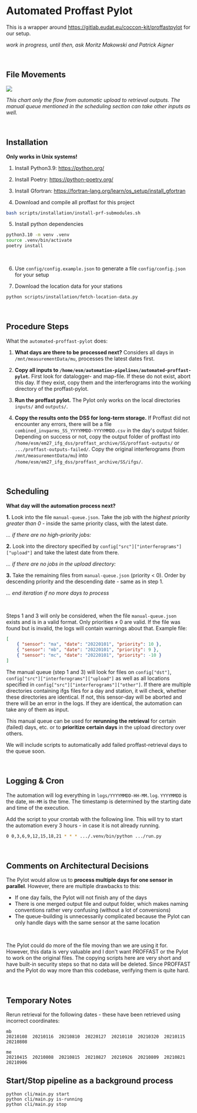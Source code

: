 # Automated Proffast Pylot

This is a wrapper around https://gitlab.eudat.eu/coccon-kit/proffastpylot for our setup.

_work in progress, until then, ask Moritz Makowski and Patrick Aigner_

<br/>

## File Movements

![](docs/architecture.png)

_This chart only the flow from automatic upload to retrieval outputs. The manual queue mentioned in the scheduling section can take other inputs as well._

<br/>

## Installation

**Only works in Unix systems!**

1. Install Python3.9: https://python.org/

2. Install Poetry: https://python-poetry.org/

3. Install Gfortran: https://fortran-lang.org/learn/os_setup/install_gfortran

4. Download and compile all proffast for this project

```bash
bash scripts/installation/install-prf-submodules.sh
```

5. Install python dependencies

```bash
python3.10 -m venv .venv
source .venv/bin/activate
poetry install
```

<br/>

6. Use `config/config.example.json` to generate a file `config/config.json` for your setup

7. Download the location data for your stations

```bash
python scripts/installation/fetch-location-data.py
```

<br/>

## Procedure Steps

What the `automated-proffast-pylot` does:

1. **What days are there to be processed next?** Considers all days in `/mnt/measurementData/mu`, processes the latest dates first.

2. **Copy all inputs to `/home/esm/automation-pipelines/automated-proffast-pylot`.** First look for datalogger- and map-file. If these do not exist, abort this day. If they exist, copy them and the interferograms into the working directory of the proffast-pylot.

3. **Run the proffast pylot.** The Pylot only works on the local directories `inputs/` and `outputs/`.

4. **Copy the results onto the DSS for long-term storage.** If Proffast did not encounter any errors, there will be a file `combined_invparms_SS_YYYYMMDD-YYYYMMDD.csv` in the day's output folder. Depending on success or not, copy the output folder of proffast into `/home/esm/em27_ifg_dss/proffast_archive/SS/proffast-outputs/` or `.../proffast-outputs-failed/`. Copy the original interferograms (from `/mnt/measurementData/mu`) into `/home/esm/em27_ifg_dss/proffast_archive/SS/ifgs/`.

<br/>

## Scheduling

**What day will the automation process next?**

**1.** Look into the file `manual-queue.json`. Take the job with the _highest priority greater than 0_ - inside the same priority class, with the latest date.

_... if there are no high-priority jobs:_

**2.** Look into the directory specified by `config["src"]["interferograms"]["upload"]` and take the latest date from there.

_... if there are no jobs in the upload directory:_

**3.** Take the remaining files from `manual-queue.json` (priority < 0). Order by descending priority and the descending date - same as in step 1.

_... end iteration if no more days to process_

<br/>

Steps 1 and 3 will only be considered, when the file `manual-queue.json` exists and is in a valid format. Only priorities ≠ 0 are valid. If the file was found but is invalid, the logs will contain warnings about that. Example file:

```json
[
    { "sensor": "ma", "date": "20220101", "priority": 10 },
    { "sensor": "mb", "date": "20220101", "priority": 9 },
    { "sensor": "mc", "date": "20220101", "priority": -10 }
]
```

The manual queue (step 1 and 3) will look for files on `config["dst"]`, `config["src"]["interferograms"]["upload"]` as well as all locations specified in `config["src"]["interferograms"]["other"]`. If there are multiple directories containing ifgs files for a day and station, it will check, whether these directories are identical. If not, this sensor-day will be aborted and there will be an error in the logs. If they are identical, the automation can take any of them as input.

This manual queue can be used for **rerunning the retrieval** for certain (failed) days, etc. or to **prioritize certain days** in the upload directory over others.

We will include scripts to automatically add failed proffast-retrieval days to the queue soon.

<br/>

## Logging & Cron

The automation will log everything in `logs/YYYYMMDD-HH-MM.log`. `YYYYMMDD` is the date, `HH-MM` is the time. The timestamp is determined by the starting date and time of the execution.

Add the script to your crontab with the following line. This will try to start the automation every 3 hours - in case it is not already running.

```bash
0 0,3,6,9,12,15,18,21 * * * .../.venv/bin/python .../run.py
```

<br/>

## Comments on Architectural Decisions

The Pylot would allow us to **process multiple days for one sensor in parallel**. However, there are multiple drawbacks to this:

-   If one day fails, the Pylot will not finish any of the days
-   There is one merged output file and output folder, which makes naming conventions rather very confusing (without a lot of conversions)
-   The queue-building is unnecessarily complicated because the Pylot can only handle days with the same sensor at the same location

<br/>

The Pylot could do more of the file moving than we are using it for. However, this data is very valuable and I don't want PROFFAST or the Pylot to work on the original files. The copying scripts here are very short and have built-in security steps so that no data will be deleted. Since PROFFAST and the Pylot do way more than this codebase, verifying them is quite hard.

<br/>

## Temporary Notes

Rerun retrieval for the following dates - these have been retrieved using incorrect coordinates:

```
mb
20210108  20210116  20210810  20220127  20210110  20210320  20210115  20210808

me
20210415  20210808  20210815  20210827  20210926  20210809  20210821  20210906
```

## Start/Stop pipeline as a background process

```
python cli/main.py start
python cli/main.py is-running
python cli/main.py stop
```
